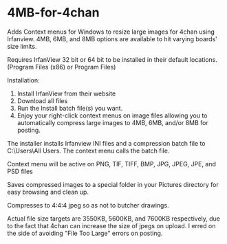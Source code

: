 # 4MB-for-4chan
Adds Context menus for Windows to resize large images for 4chan using Irfanview.  4MB, 6MB, and 8MB options are available to hit varying boards' size limits.

Requires IrfanView 32 bit or 64 bit to be installed in their default locations.  (Program Files (x86) or Program Files)

Installation:  
1. Install IrfanView from their website
2. Download all files
3. Run the Install batch file(s) you want.
4. Enjoy your right-click context menus on image files allowing you to automatically compress large images to 4MB, 6MB, and/or 8MB for posting.

The installer installs Irfanview INI files and a compression batch file to C:\Users\All Users.  The context menu calls the batch file.

Context menu will be active on PNG, TIF, TIFF, BMP, JPG, JPEG, JPE, and PSD files

Saves compressed images to a special folder in your Pictures directory for easy browsing and clean up.

Compresses to 4:4:4 jpeg so as not to butcher drawings.

Actual file size targets are 3550KB, 5600KB, and 7600KB respectively, due to the fact that 4chan can increase the size of jpegs on upload. I erred on the side of avoiding "File Too Large" errors on posting.
